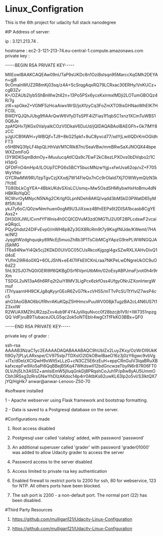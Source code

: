 # Linux_Configration
This is the 6th project for udacity full stack nanodegree 



#IP Address of server:


   ip : 3.121.213.74 .

   hostname : ec2-3-121-213-74.eu-central-1.compute.amazonaws.com
   private key :
   
   -----BEGIN RSA PRIVATE KEY-----
   
MIIEowIBAAKCAQEAw09nUTaP9sUKDc8n1OziBsIsqn95MarccXqGMh2DEYAn+gj8
9cOmalnWUZ2R8mKj03sq/z4A+ScSrqgAqxRQ79LCRxac30ERHy/VnKUCz+cgB3Zv
K+/OZAUb2lyb5ShBnWw2t42n+13Po5PSx6ycxKxirmxlMDji2LOTumGBOQz4R/7g
zt6+spGkeZ+VGMF5zHcaAiwxWrSl/joXfzyCq3FoZmXTO9isGHNaoWhEIK7HFC0L
BWDYQJQhJUbg9fIAArQwW6VfyDTsSPF4iZFias1f1qbSC1xnz1XCmTuWBS10Q6Je
zpAfQHv7jlKGx0ValyaIkCOzV0DkaV6DuUd/jQIDAQABAoIBAEGFh+Gk7lMY8zCC
yJgUCBfAWH+yWBQjf+TJ9+8kG25pkf+9uC8yvcd77/xdYjLwiIlQDrKmOGldhFT3
o5HBNQ3fpLF4kpQLHhVaVM1CRlk87m/SeaVBw/mmBRwSaXJNOQX44bpeWXZomFoG
I3Y9IDKSqmBdmOy+iMuuIucqAtICQs9c7EwF2kC8ezLPXOvs0bDVqbo2/1CH1drG
QFDtFnO4mHp4/ILOUpTCPG6s5BCY5bucMNzwYgj+xfwUva62op/vZ+F705WyVhbr
GYCRwMW9RU1zpTgvCzjXXxdj7W14FleQx7nCc9rOlald7Xj7OWWymQlzN3k/YcbE
TG80bLkCgYEA+4BbkUKdvSXisLCUsmq+Mw5OsdSHMIybwHxHoBmu4dNHBKRoYqQC
RCWvrOyMNycN5NAg2CKrlgfGLpnNDeh8AKQ/vqdd3bMSkD3PWatD65yM8f5lfcXd
ykJ7y6oC/Q0zwNmrhuen0ogM9U3JiXswz4BfnEEPs6t2DISA1bcasb8CgYEAxs2+
DH30IXJWLlCvmfYFWnis4h0CQICDVuM3zdOMGTtJ2U0F28PLcdswF2vcaieQRqcL
PQyQhdst24DlFvEvp0/mWH8p8Zy3GX8RcRm9t7y9KxgfNIJde/KWemI/7HAw/Nf2
JyqgItWzdghquqky89NcEj5muoZh8b3P1TsCibMCgYApzG9rePLWWNGQJAjSjkMG
IT6a94NwYi4Qk5cj2KDkD0UiVGC05CUsRkcoKjgzgl4gxSZwRXLXAHvDivQ1d4oE
YUfm29IR4o0XQ+6OLJShN+eE4I7llFkEIICKnLraa7NKPeLwDNgreUkOC9uO6dZ2
5hL92SJO7hQ0iGERI9lf6QKBgDSrf6VpnUtbMm/02oEsyABPJmaFjvot0h4r9rXm
TSDGL2uN13aA6h6RFq2t2uiY8MV3LigPcx6zkfOss4UfgyONrJZXonIrtergWmuf
iT7rlyaarnHH9CKJg8qKyyrGEoR6ZvG7fk+cVH55/mTTvPcSUTtYIvlZ7wsP4cc5
ahO3AoGBAO6bUfRhrrAKuKQpZ5HHmcvPuuWV008jkTugzBA2cL4N6US7t1Z3xxlW
R2WUAXMZIhUR2zpZxv4ub9F4Y4JylilIquNvcc0f28bzcjb1V9/+IW7351npzgQQ
VdFjvuB9TlubaceJOLG5qc2ok5oNTEbIr4wgCtTfFkKO3BBx+QF0

-----END RSA PRIVATE KEY-----



private key of grader :

ssh-rsa AAAAB3NzaC1yc2EAAAADAQABAAABAQC9hUblZx2LuyZKxy/OzWrDI9UkKfi9Gy7jPLyLARxspe/CV975slp7TDXslO2IDkOBwIBaeO16z3j0zY6gwc9vbVg+lTx/d0elzXCIQwH9xWIt5xLLzG+cN3CZ5E6rzEuH+eppCRnGuIV3lqaBRuXBkafxcepFw9Xo5aPi6QqBBejB5Kq47WKdswIl12bdGncwzeTbylN6r87R06FT00LVJhj5Lh3AS5Z+amlsiEmW5jIluqGnkDj8PRqshCoJuh1P/p8w8yAU5UmmOCbh3RSsg3zRrsGNwYhDIzAKdoc14p4rr0AtbKs62uwKL63lp2o5vI/S3IktQX7jYQ/HgHk7 anwar@anwar-Lenovo-Z50-70






 #software installed
 
   1 - Apache webserver using Flask framework and bootstrap formatting.
 
   2 - Data is saved to a Postgresql database on the server.
 
 
 
 #Configurations made
 
   1. Root access disabled
 
   2. Postgresql user called 'catalog' added, with password 'password'

   3. An additional superuser called 'grader' with password 'grader01000' was added to allow Udacity grader to access the server

   4. Password access to the server disabled

   5. Access limited to private rsa key authentication

   6. Enabled firewall to restrict ports to 2200 for ssh, 80 for webservice, 123 for NTP. All others ports have been blocked.

   7. The ssh port is 2200 - a non-default port. The normal port (22) has been disabled.
   

 #Third Party Resources
  
   1. https://github.com/mulligan121/Udacity-Linux-Configuration

   2. https://github.com/mulligan121/Udacity-Linux-Configuration
 
 
 
 
